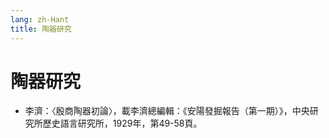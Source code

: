 ```yaml
---
lang: zh-Hant
title: 陶器研究
---
```


# 陶器研究
- 李濟：〈殷商陶器初論〉，載李濟總編輯：《安陽發掘報告（第一期）》，中央研究所歷史語言研究所，1929年，第49-58頁。